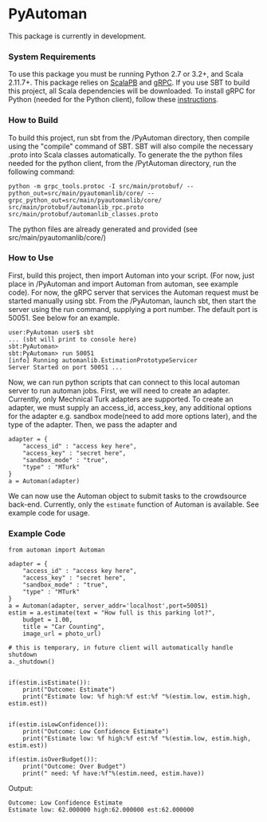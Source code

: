 # PyAutoman
This package is currently in development.


### System Requirements
To use this package you must be running Python 2.7 or 3.2+, and Scala 2.11.7+. This package relies on [ScalaPB](https://scalapb.github.io/) and [gRPC](https://grpc.io/). If you use SBT to build this project, all Scala dependencies will be downloaded. To install gRPC for Python (needed for the Python client), follow these [instructions](https://grpc.io/docs/quickstart/python.html).


### How to Build 
To build this project, run sbt from the /PyAutoman directory, then compile using the "compile" command of SBT. SBT will also compile the necessary .proto into Scala classes automatically. To generate the the python files needed for the python client, from the /PytAutoman directory, run the following command:

```
python -m grpc_tools.protoc -I src/main/protobuf/ --python_out=src/main/pyautomanlib/core/ --grpc_python_out=src/main/pyautomanlib/core/ src/main/protobuf/automanlib_rpc.proto src/main/protobuf/automanlib_classes.proto
```
The python files are already generated and provided (see src/main/pyautomanlib/core/)

### How to Use
First, build this project, then import Automan into your script. (For now, just place in /PyAutoman and import Automan from automan, see example code). For now, the gRPC server that services the Automan request must be started manually using sbt. From the /PyAutoman, launch sbt, then start the server using the run command, supplying a port number. The default port is 50051. See below for an example.

```
user:PyAutoman user$ sbt
... (sbt will print to console here)
sbt:PyAutoman>
sbt:PyAutoman> run 50051
[info] Running automanlib.EstimationPrototypeServicer 
Server Started on port 50051 ...
```

Now, we can run python scripts that can connect to this local automan server to run automan jobs. First, we will need to create an adapter. Currently, only Mechnical Turk adapters are supported. To create an adapter, we must supply an access_id, access_key, any additional options for the adapter e.g. sandbox mode(need to add more options later), and the type of the adapter. Then, we pass the adapter and 

```
adapter = {
	"access_id" : "access key here",
    "access_key" : "secret here",
    "sandbox_mode" : "true",
    "type" : "MTurk"
}
a = Automan(adapter)
```

We can now use the Automan object to submit tasks to the crowdsource back-end. Currently, only the `estimate` function of Automan is available. See example code for usage.


### Example Code 
```
from automan import Automan

adapter = {
	"access_id" : "access key here",
    "access_key" : "secret here",
    "sandbox_mode" : "true",
    "type" : "MTurk"
}
a = Automan(adapter, server_addr='localhost',port=50051)
estim = a.estimate(text = "How full is this parking lot?",
    budget = 1.00,
    title = "Car Counting",
    image_url = photo_url)

# this is temporary, in future client will automatically handle shutdown
a._shutdown()


if(estim.isEstimate()):
	print("Outcome: Estimate")
	print("Estimate low: %f high:%f est:%f "%(estim.low, estim.high, estim.est))


if(estim.isLowConfidence()):
	print("Outcome: Low Confidence Estimate")
	print("Estimate low: %f high:%f est:%f "%(estim.low, estim.high, estim.est))

if(estim.isOverBudget()):
	print("Outcome: Over Budget")
	print(" need: %f have:%f"%(estim.need, estim.have))
````

Output:
```
Outcome: Low Confidence Estimate
Estimate low: 62.000000 high:62.000000 est:62.000000 
```